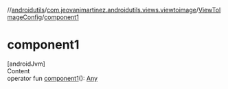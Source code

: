 //[androidutils](../../index.md)/[com.jeovanimartinez.androidutils.views.viewtoimage](../index.md)/[ViewToImageConfig](index.md)/[component1](component1.md)



# component1  
[androidJvm]  
Content  
operator fun [component1](component1.md)(): [Any](https://kotlinlang.org/api/latest/jvm/stdlib/kotlin/-any/index.html)  




